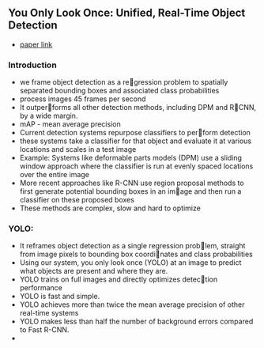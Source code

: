 ## You Only Look Once: Unified, Real-Time Object Detection
- [paper link](https://arxiv.org/abs/1506.02640)

### Introduction
- we frame object detection as a regression problem to spatially separated bounding boxes and
associated class probabilities
- process images 45 frames per second
- It outperforms all other detection methods, including DPM and RCNN, by a wide margin.
- mAP - mean average precision
- Current detection systems repurpose classifiers to perform detection
- these systems take a  classifier for that object and evaluate it at various locations
and scales in a test image
- Example: Systems like deformable parts
models (DPM) use a sliding window approach where the
classifier is run at evenly spaced locations over the entire
image 
- More recent approaches like R-CNN use region proposal
methods to first generate potential bounding boxes in an image and then run a classifier on these proposed boxes
- These methods are complex, slow and hard to optimize

### YOLO: 
-  It reframes object detection as a single regression problem, straight from image pixels to bounding box coordinates and class probabilities
-   Using our system, you only
look once (YOLO) at an image to predict what objects are
present and where they are.
- YOLO trains on full images and directly optimizes detection performance
- YOLO is fast and simple.
- YOLO achieves more than twice the mean average precision of other real-time systems
-  YOLO makes less than half the number of
background errors compared to Fast R-CNN.
- 
